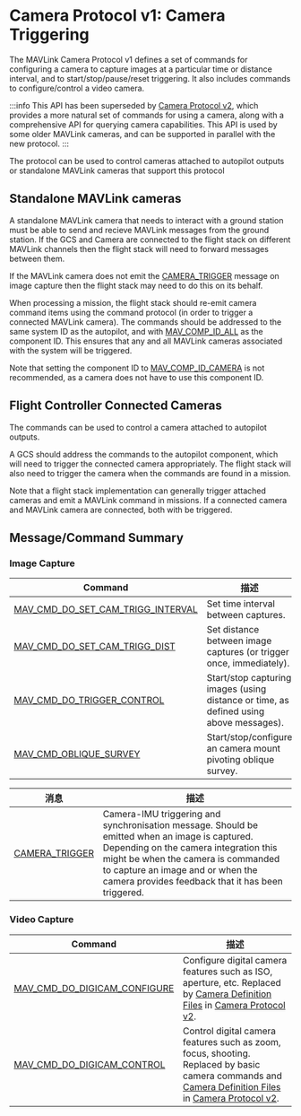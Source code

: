 # Camera Protocol v1: Camera Triggering

The MAVLink Camera Protocol v1 defines a set of commands for configuring a camera to capture images at a particular time or distance interval, and to start/stop/pause/reset triggering.
It also includes commands to configure/control a video camera.

:::info
This API has been superseded by [Camera Protocol v2](../services/camera.md), which provides a more natural set of commands for using a camera, along with a comprehensive API for querying camera capabilities.
This API is used by some older MAVLink cameras, and can be supported in parallel with the new protocol.
:::

The protocol can be used to control cameras attached to autopilot outputs or standalone MAVLink cameras that support this protocol

## Standalone MAVLink cameras

A standalone MAVLink camera that needs to interact with a ground station must be able to send and recieve MAVLink messages from the ground station.
If the GCS and Camera are connected to the flight stack on different MAVLink channels then the flight stack will need to forward messages between them.

If the MAVLink camera does not emit the [CAMERA_TRIGGER](#CAMERA_TRIGGER) message on image capture then the flight stack may need to do this on its behalf.

When processing a mission, the flight stack should re-emit camera command items using the command protocol (in order to trigger a connected MAVLink camera).
The commands should be addressed to the same system ID as the autopilot, and with [MAV_COMP_ID_ALL](../messages/common.md#MAV_COMP_ID_ALL) as the component ID.
This ensures that any and all MAVLink cameras associated with the system will be triggered.

Note that setting the component ID to [MAV_COMP_ID_CAMERA](../messages/common.md#MAV_COMP_ID_CAMERA) is not recommended, as a camera does not have to use this component ID.

## Flight Controller Connected Cameras

The commands can be used to control a camera attached to autopilot outputs.

A GCS should address the commands to the autopilot component, which will need to trigger the connected camera appropriately.
The flight stack will also need to trigger the camera when the commands are found in a mission.

Note that a flight stack implementation can generally trigger attached cameras and emit a MAVLink command in missions.
If a connected camera and MAVLink camera are connected, both with be triggered.

## Message/Command Summary

### Image Capture

| Command                                                                                                                                                                                                                                                                  | 描述                                                                                                                        |
| ------------------------------------------------------------------------------------------------------------------------------------------------------------------------------------------------------------------------------------------------------------------------ | ------------------------------------------------------------------------------------------------------------------------- |
| <a id="MAV_CMD_DO_SET_CAM_TRIGG_INTERVAL"></a>[MAV_CMD_DO_SET_CAM_TRIGG_INTERVAL](../messages/common.md#MAV_CMD_DO_SET_CAM_TRIGG_INTERVAL) | Set time interval between captures.                                                                       |
| <a id="MAV_CMD_DO_SET_CAM_TRIGG_DIST"></a>[MAV_CMD_DO_SET_CAM_TRIGG_DIST](../messages/common.md#MAV_CMD_DO_SET_CAM_TRIGG_DIST)             | Set distance between image captures (or trigger once, immediately).                    |
| <a id="MAV_CMD_DO_TRIGGER_CONTROL"></a>[MAV_CMD_DO_TRIGGER_CONTROL](../messages/common.md#MAV_CMD_DO_TRIGGER_CONTROL)                                                                | Start/stop capturing images (using distance or time, as defined using above messages). |
| <a id="MAV_CMD_OBLIQUE_SURVEY"></a>[MAV_CMD_OBLIQUE_SURVEY](../messages/common.md#MAV_CMD_OBLIQUE_SURVEY)                                                                                                 | Start/stop/configure an camera mount pivoting oblique survey.                                             |

| 消息                                                                                                     | 描述                                                                                                                                                                                                                                                                                                                      |
| ------------------------------------------------------------------------------------------------------ | ----------------------------------------------------------------------------------------------------------------------------------------------------------------------------------------------------------------------------------------------------------------------------------------------------------------------- |
| <a id="CAMERA_TRIGGER"></a>[CAMERA_TRIGGER](../messages/common.md#CAMERA_TRIGGER) | Camera-IMU triggering and synchronisation message. Should be emitted when an image is captured. Depending on the camera integration this might be when the camera is commanded to capture an image and or when the camera provides feedback that it has been triggered. |

### Video Capture

| Command                                                                                                                                                                                                         | 描述                                                                                                                                                                                                                                        |
| --------------------------------------------------------------------------------------------------------------------------------------------------------------------------------------------------------------- | ----------------------------------------------------------------------------------------------------------------------------------------------------------------------------------------------------------------------------------------- |
| <a id="MAV_CMD_DO_DIGICAM_CONFIGURE"></a>[MAV_CMD_DO_DIGICAM_CONFIGURE](../messages/common.md#MAV_CMD_DO_DIGICAM_CONFIGURE) | Configure digital camera features such as ISO, aperture, etc. Replaced by [Camera Definition Files](../services/camera_def.md) in [Camera Protocol v2](../services/camera.md).                            |
| <a id="MAV_CMD_DO_DIGICAM_CONTROL"></a>[MAV_CMD_DO_DIGICAM_CONTROL](../messages/common.md#MAV_CMD_DO_DIGICAM_CONTROL)       | Control digital camera features such as zoom, focus, shooting. Replaced by basic camera commands and [Camera Definition Files](../services/camera_def.md) in [Camera Protocol v2](../services/camera.md). |
